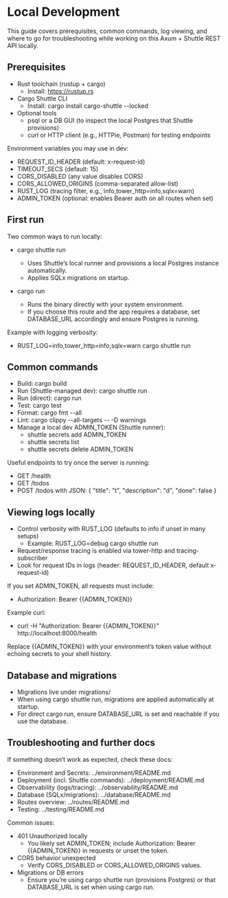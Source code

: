 # Local Development

This guide covers prerequisites, common commands, log viewing, and where to go for troubleshooting while working on this Axum + Shuttle REST API locally.


## Prerequisites
- Rust toolchain (rustup + cargo)
  - Install: https://rustup.rs
- Cargo Shuttle CLI
  - Install: cargo install cargo-shuttle --locked
- Optional tools
  - psql or a DB GUI (to inspect the local Postgres that Shuttle provisions)
  - curl or HTTP client (e.g., HTTPie, Postman) for testing endpoints

Environment variables you may use in dev:
- REQUEST_ID_HEADER (default: x-request-id)
- TIMEOUT_SECS (default: 15)
- CORS_DISABLED (any value disables CORS)
- CORS_ALLOWED_ORIGINS (comma-separated allow-list)
- RUST_LOG (tracing filter, e.g., info,tower_http=info,sqlx=warn)
- ADMIN_TOKEN (optional: enables Bearer auth on all routes when set)


## First run
Two common ways to run locally:

- cargo shuttle run
  - Uses Shuttle’s local runner and provisions a local Postgres instance automatically.
  - Applies SQLx migrations on startup.

- cargo run
  - Runs the binary directly with your system environment.
  - If you choose this route and the app requires a database, set DATABASE_URL accordingly and ensure Postgres is running.

Example with logging verbosity:
- RUST_LOG=info,tower_http=info,sqlx=warn cargo shuttle run


## Common commands
- Build: cargo build
- Run (Shuttle-managed dev): cargo shuttle run
- Run (direct): cargo run
- Test: cargo test
- Format: cargo fmt --all
- Lint: cargo clippy --all-targets -- -D warnings
- Manage a local dev ADMIN_TOKEN (Shuttle runner):
  - shuttle secrets add ADMIN_TOKEN
  - shuttle secrets list
  - shuttle secrets delete ADMIN_TOKEN

Useful endpoints to try once the server is running:
- GET /health
- GET /todos
- POST /todos with JSON: { "title": "t", "description": "d", "done": false }


## Viewing logs locally
- Control verbosity with RUST_LOG (defaults to info if unset in many setups)
  - Example: RUST_LOG=debug cargo shuttle run
- Request/response tracing is enabled via tower-http and tracing-subscriber
- Look for request IDs in logs (header: REQUEST_ID_HEADER, default x-request-id)

If you set ADMIN_TOKEN, all requests must include:
- Authorization: Bearer {{ADMIN_TOKEN}}

Example curl:
- curl -H "Authorization: Bearer {{ADMIN_TOKEN}}" http://localhost:8000/health

Replace {{ADMIN_TOKEN}} with your environment’s token value without echoing secrets to your shell history.


## Database and migrations
- Migrations live under migrations/
- When using cargo shuttle run, migrations are applied automatically at startup.
- For direct cargo run, ensure DATABASE_URL is set and reachable if you use the database.


## Troubleshooting and further docs
If something doesn’t work as expected, check these docs:
- Environment and Secrets: ../environment/README.md
- Deployment (incl. Shuttle commands): ../deployment/README.md
- Observability (logs/tracing): ../observability/README.md
- Database (SQLx/migrations): ../database/README.md
- Routes overview: ../routes/README.md
- Testing: ../testing/README.md

Common issues:
- 401 Unauthorized locally
  - You likely set ADMIN_TOKEN; include Authorization: Bearer {{ADMIN_TOKEN}} in requests or unset the token.
- CORS behavior unexpected
  - Verify CORS_DISABLED or CORS_ALLOWED_ORIGINS values.
- Migrations or DB errors
  - Ensure you’re using cargo shuttle run (provisions Postgres) or that DATABASE_URL is set when using cargo run.
